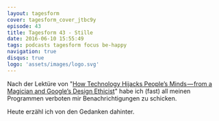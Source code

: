 ```yaml
---
layout: tagesform
cover: tagesform_cover_jtbc9y
episode: 43
title: Tagesform 43 - Stille
date: 2016-06-10 15:55:49
tags: podcasts tagesform focus be-happy
navigation: true
disqus: true
logo: 'assets/images/logo.svg'
---
```


Nach der Lektüre von "[How Technology Hijacks People’s Minds — from a Magician and Google’s Design Ethicist](https://medium.com/swlh/how-technology-hijacks-peoples-minds-from-a-magician-and-google-s-design-ethicist-56d62ef5edf3#.ct4rnuwku)"
habe ich (fast) all meinen Programmen verboten mir Benachrichtigungen zu schicken.

Heute erzähl ich von den Gedanken dahinter.
